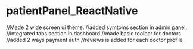 # patientPanel_ReactNative
//Made 2 wide screen ui theme.
//added symtoms section in admin panel.
//integrated tabs section in dashboard
//made basic toolbar for doctors
//added 2 ways payment auth
//reviews is added for each doctor profile


